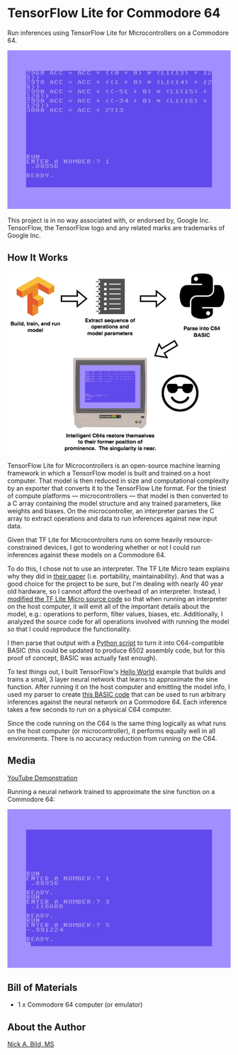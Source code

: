 # TensorFlow Lite for Commodore 64

Run inferences using TensorFlow Lite for Microcontrollers on a Commodore 64.

![](https://raw.githubusercontent.com/nickbild/tflite_c64/main/media/screen1_lg.jpg)

This project is in no way associated with, or endorsed by, Google Inc.  TensorFlow, the TensorFlow logo and any related marks are trademarks of Google Inc.

## How It Works

![](https://raw.githubusercontent.com/nickbild/tflite_c64/main/media/tflite-c64-overview.jpg)

TensorFlow Lite for Microcontrollers is an open-source machine learning framework in which a TensorFlow model is built and trained on a host computer.  That model is then reduced in size and computational complexity by an exporter that converts it to the TensorFlow Lite format.  For the tiniest of compute platforms — microcontrollers — that model is then converted to a C array containing the model structure and any trained parameters, like weights and biases.  On the microcontroller, an interpreter parses the C array to extract operations and data to run inferences against new input data.

Given that TF Lite for Microcontrollers runs on some heavily resource-constrained devices, I got to wondering whether or not I could run inferences against these models on a Commodore 64.

To do this, I chose not to use an interpreter.  The TF Lite Micro team explains why they did in [their paper](https://arxiv.org/pdf/2010.08678.pdf) (i.e. portability, maintainability).  And that was a good choice for the project to be sure, but I'm dealing with nearly 40 year old hardware, so I cannot afford the overhead of an interpreter.  Instead, I [modified the TF Lite Micro source code](https://github.com/nickbild/tflite_c64/tree/main/tflite-micro) so that when running an interpreter on the host computer, it will emit all of the important details about the model, e.g.: operations to perform, filter values, biases, etc.  Additionally, I analyzed the source code for all operations involved with running the model so that I could reproduce the functionality.

I then parse that output with a [Python script](https://github.com/nickbild/tflite_c64/blob/main/parse_output_c64.py) to turn it into C64-compatible BASIC (this could be updated to produce 6502 assembly code, but for this proof of concept, BASIC was actually fast enough).

To test things out, I built TensorFlow's [Hello World](https://github.com/tensorflow/tflite-micro/tree/main/tensorflow/lite/micro/examples/hello_world) example that builds and trains a small, 3 layer neural network that learns to approximate the sine function.  After running it on the host computer and emitting the model info, I used my parser to create [this BASIC code](https://github.com/nickbild/tflite_c64/blob/main/neural_net.bas) that can be used to run arbitrary inferences against the neural network on a Commodore 64.  Each inference takes a few seconds to run on a physical C64 computer.

Since the code running on the C64 is the same thing logically as what runs on the host computer (or microcontroller), it performs equally well in all environments.  There is no accuracy reduction from running on the C64.

## Media

 [YouTube Demonstration](https://www.youtube.com/watch?v=D3Ii4mchgnA)

Running a neural network trained to approximate the sine function on a Commodore 64:

![](https://raw.githubusercontent.com/nickbild/tflite_c64/main/media/screen2_lg.jpg)

## Bill of Materials

- 1 x Commodore 64 computer (or emulator)

## About the Author

[Nick A. Bild, MS](https://nickbild79.firebaseapp.com/#!/)
